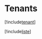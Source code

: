 # Tenants

[!include[tenant](tenants.tenant.autogen.md)]

[!include[liste](tenants.liste.autogen.md)]


































































































































